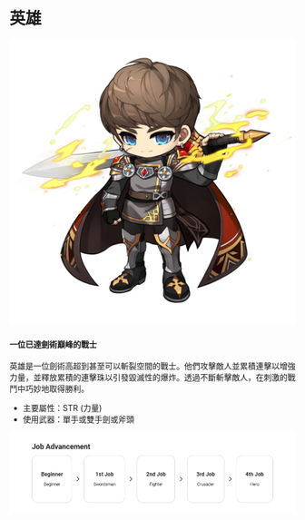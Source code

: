 # 英雄

![](images/msn-101/classes-and-jobs/warrior/image_1747236386070_653.png)

#### 一位已達劍術巔峰的戰士

英雄是一位劍術高超到甚至可以斬裂空間的戰士。他們攻擊敵人並累積連擊以增強力量，並釋放累積的連擊珠以引發毀滅性的爆炸。透過不斷斬擊敵人，在刺激的戰鬥中巧妙地取得勝利。

*   主要屬性：STR (力量)
*   使用武器：單手或雙手劍或斧頭

![](images/msn-101/classes-and-jobs/warrior/image_1747236386070_177.png)